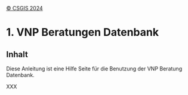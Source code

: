 <!-- the Menu -->

<link rel="stylesheet" media="all" href="./styles.css" />
<div id="logo"><a href="https://csgis.de">© CSGIS 2024</a></div>
<div id="menu"></div>
<div id="jumpMenu"></div>
<script src="./menu.js"></script>
<script src="./jumpmenu.js"></script>

<!-- the Menu -->

# 1. VNP Beratungen Datenbank

## Inhalt

Diese Anleitung ist eine Hilfe Seite für die Benutzung der VNP Beratung Datenbank.

XXX
